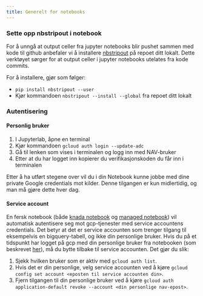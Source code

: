 ```yaml
---
title: Generelt for notebooks
---
```


### Sette opp nbstripout i notebook
For å unngå at output celler fra jupyter notebooks blir pushet sammen med kode til github anbefaler vi å installere [nbstripout](https://github.com/kynan/nbstripout) på repoet ditt lokalt. Dette verktøyet sørger for at output celler i jupyter notebooks utelates fra kode commits.

For å installere, gjør som følger:

- `pip install nbstripout --user`
- Kjør kommandoen `nbstripout --install --global` fra repoet ditt lokalt

### Autentisering

#### Personlig bruker
1. I Jupyterlab, åpne en terminal
2. Kjør kommandoen `gcloud auth login --update-adc`
3. Gå til lenken som vises i terminalen og logg inn med NAV-bruker
4. Etter at du har logget inn kopierer du verifikasjonskoden du får inn i terminalen

Etter å ha utført stegene over vil du i din Notebook kunne jobbe med dine private Google credentials mot kilder.
Denne tilgangen er kun midlertidig, og man må gjøre dette hver dag.

#### Service account
En fersk notebook (både [knada notebook](./knada-notebook.md) og [managed notebook](./managed-notebook.md)) vil automatisk autentisere seg mot gcp-tjenester med service accountens credentials. Det betyr at det er service accounten som trenger tilgang til eksempelvis en bigquery-tabell, og ikke din personlige bruker. Hvis du på et tidspunkt har logget på gcp med din personlige bruker fra notebooken (som beskrevet [her](#personlig-bruker)), må du bytte tilbake til service accounten. Det gjør du slik:

1. Sjekk hvilken bruker som er aktiv med `gcloud auth list`.
2. Hvis det er din personlige, velg service accounten ved å kjøre `gcloud config set account <eposten til service accounten din>`.
3. Fjern tilgangen til din personlige bruker ved å kjøre `gcloud auth application-default revoke --account <din personlige nav-epost>`.
